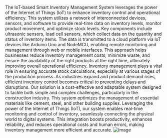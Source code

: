 The IoT-based Smart Inventory Management System leverages the power of the Internet of Things (IoT) to enhance inventory control and operational efficiency. 
This system utilizes a network of interconnected devices, sensors, and software to provide real-time data on inventory levels, monitor product movement, and optimize stock levels. Key components include ultrasonic sensors, load cell sensors, which collect data on the quantity and status of inventory items. The data is transmitted to a cloud platform via IoT devices like Arduino Uno and NodeMCU, enabling remote monitoring and management through web or mobile interfaces. This approach helps businesses reduce inventory management costs, minimize waste, and ensure the availability of the right products at the right time, ultimately improving overall operational efficiency.
Inventory management plays a vital role in ensuring accurate stock calculations, especially at various stages of the production process. As industries expand and product demand rises, efficient inventory control becomes critical to preventing delays and disruptions.
Our solution is a cost-effective and adaptable system designed to tackle both simple and complex challenges, particularly in the construction industry. This system optimizes the management of essential materials like cement, steel, and other building supplies. Leveraging the power of the Internet of Things (IoT), our system enables real-time monitoring and control of inventory, seamlessly connecting the physical world to digital systems. This integration boosts productivity, enhances reliability, and reduces operational costs and human errors, making inventory management more efficient and accurate.
![image](https://github.com/user-attachments/assets/01db28e5-fffd-417f-8af0-e51da99df91a)

